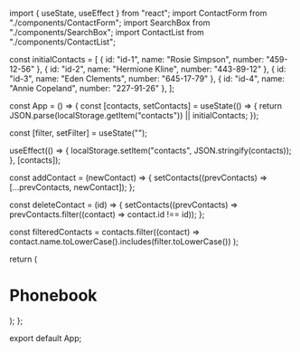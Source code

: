 import { useState, useEffect } from "react";
import ContactForm from "./components/ContactForm";
import SearchBox from "./components/SearchBox";
import ContactList from "./components/ContactList";

const initialContacts = [
  { id: "id-1", name: "Rosie Simpson", number: "459-12-56" },
  { id: "id-2", name: "Hermione Kline", number: "443-89-12" },
  { id: "id-3", name: "Eden Clements", number: "645-17-79" },
  { id: "id-4", name: "Annie Copeland", number: "227-91-26" },
];

const App = () => {
  const [contacts, setContacts] = useState(() => {
    return JSON.parse(localStorage.getItem("contacts")) || initialContacts;
  });

  const [filter, setFilter] = useState("");

  useEffect(() => {
    localStorage.setItem("contacts", JSON.stringify(contacts));
  }, [contacts]);

  const addContact = (newContact) => {
    setContacts((prevContacts) => [...prevContacts, newContact]);
  };

  const deleteContact = (id) => {
    setContacts((prevContacts) => prevContacts.filter((contact) => contact.id !== id));
  };

  const filteredContacts = contacts.filter((contact) =>
    contact.name.toLowerCase().includes(filter.toLowerCase())
  );

  return (
    <div>
      <h1>Phonebook</h1>
      <ContactForm onAddContact={addContact} />
      <SearchBox value={filter} onChange={setFilter} />
      <ContactList contacts={filteredContacts} onDeleteContact={deleteContact} />
    </div>
  );
};

export default App;
